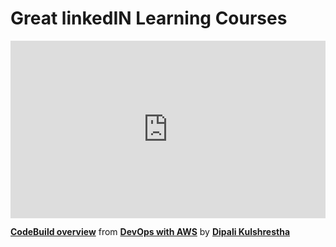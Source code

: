 <h1>Great linkedIN Learning Courses</h1>

<div style="position:relative;height:0;padding-bottom:56.25%"><iframe width="640" height="360" src="https://www.linkedin.com/learning/embed/devops-with-aws/codebuild-overview?autoplay=false&claim=AQGKH7KYGgAiXwAAAY3Ib76zKTm4fu8w5b-unoXv-Z602CjkQdr3KVmwzHTo4Aw87KC9W0KZeagJOYoKf1zNwlLdGVj-vRr7k7yNiWMGsnlXkmO_sjjaRrpUJWl3IWwyfrit12WEF8RC1MXfyo4uIhjiinwoSIMaHX5tMdf71CqZ0q3xb1YiPRVplITVF3-G_4CnzcpTfiPUjhtO3lKBFNEdaQH52u7UC61AlNkuNtGh4o7GuPTWIG1LRWqbFfRmYHET8VHs6OISYfOaAYutrNAHXhHj-dQozWu5U4BcUwGPNfYWlCedj1_IuY_bn-LpoxHg_QGjOL2xy9TX5l-H0mjQLilZvO9aKcUWcqg6GPv6ve-lI4AGnDfk_vBuaFzGrNYPAeLg6V28XLYk1ZHH6I3HuqUaaGCIbJAHpXUHeOUWSQI8WL17MI3dG41V0f3h9HtYw59pZ7F1-fwq-OoXD6c2Dd-QDP8ksY-2YBnjx4tqXDLjyzImdKI7SQ1idlAiQEqUXc5RESxPfHIaZj-N974mJZGXkbfxBSaNIedSQQLjFV9-tUJq-qF8KfTCaIxCXFchF1GskUDAT-JrR3uBfVIMfyHkwSipsG5izATn0uE9_2wlRHH7tSzJ9jLe23MNSg44fFObF7CsCgxRGFiOfvgOCtDw-QqWqgiEk932bzZ0Q8llTk2meIBlMzT70FjNlbBsEU64QteWNLHBbV9N79KvK7617VNnO4yJuVkjO2jLoAXBUYZ6gRJ0n0lVVo2jOxPiwoRy09_-yVBN1BndLNRVWE3-qUp7C11pwZ9e8mQ-V2dAm6Aoe2aYl96oiKa3PKRhTpxUW3T6Z8kj5hx9t9a6AbI_X0iEe_kk489exxbtTEBu_25Lbj1qH7LkG18ggoF-swTlLBdh3Vpfz3gbMGqKzL1MTDzmTqiucIhSW_sxH_JNJezWaN59ONIm3ojvKzbzOL7M6XkPoEKnHYxlw9WndJhPkD739_HN-BeW8LvcXVggqej8xJl_VRDG5uCL5eYFfGIMboy5Q5lWbDSix65SYsWgDIrBn767iAkwt14d6au2LfAVNuSbpbYL0ijqj8OUBfR-XfpFhj6HsVEELzqpkrTszV4nGYV1RxVppJdOY-Y7EsYjliEEMK7HcUsCnUt-DaHS_VRTg4CSforZPw5xpDrzw0Ns9d0h83GQ9ThieaDOLl4jVKPTTgYwwu_28iMin8lczEZtCSc" mozallowfullscreen="true" webkitallowfullscreen="true" allowfullscreen="true" frameborder="0" style="position:absolute;width:100%;height:100%;left:0"></iframe></div><p><strong><a href="https://www.linkedin.com/learning/devops-with-aws/codebuild-overview?trk=embed_lil">CodeBuild overview</a></strong> from <strong><a href="https://www.linkedin.com/learning/devops-with-aws?trk=embed_lil">DevOps with AWS</a></strong> by <strong><a href="https://www.linkedin.com/learning/instructors/dipali-kulshrestha?trk=embed_lil">Dipali Kulshrestha</a></strong></p>